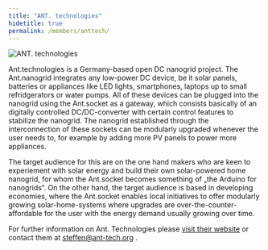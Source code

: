 ```yaml
---
title: "ANT. technologies"
hidetitle: true
permalink: /members/anttech/
---
```


![ANT. technologies](/images/logo_anttechnologies.png)

Ant.technologies is a Germany-based open DC nanogrid project. The Ant.nanogrid integrates any low-power DC device, be it solar panels, batteries or appliances like LED lights, smartphones, laptops up to small refridgerators or water pumps. All of these devices can be plugged into the nanogrid using the Ant.socket as a gateway, which consists basically of an digitally controlled DC/DC-converter with certain control features to stabilize the nanogrid. The nanogrid established through the interconnection of these sockets can be modularly upgraded whenever the user needs to, for example by adding more PV panels to power more appliances.

The target audience for this are on the one hand makers who are keen to experiement with solar energy and build their own solar-powered home nanogrid, for whom the Ant.socket becomes something of „the Arduino for nanogrids“.
On the other hand, the target audience is based in developing economies, where the Ant.socket enables local initiatives to offer modularly growing solar-home-systems where upgrades are over-the-counter-affordable for the user with the energy demand usually growing over time. 

<!--
Ant. Technologies is a Founding Member of the Open Energy Access Alliance, officially joining on DATE. The hardware products for the energy access sector that they have made available through the OEAA are:

1. Ant.socket (under development) hardware + software

-->

For further information on Ant. Technologies please [visit their website](https://ant-tech.org/) or contact them at steffen@ant-tech.org .<!--, follow them on Instagram or Twitter using @xxx, or contact xxx -->


